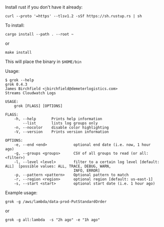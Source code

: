 Install rust if you don't have it already:

```curl --proto '=https' --tlsv1.2 -sSf https://sh.rustup.rs | sh```

To install:

```cargo install --path . --root ~```

or

```make install```


This will place the binary in ```$HOME/bin```

Usage:
```
$ grok --help
grok 0.4.3
James Birchfield <jbirchfield@demeterlogistics.com>
Streams Cloudwatch Logs

USAGE:
    grok [FLAGS] [OPTIONS]

FLAGS:
    -h, --help       Prints help information
        --list       lists log groups only
    -n, --nocolor    disable color highlighting
    -V, --version    Prints version information

OPTIONS:
    -e, --end <end>            optional end date (i.e. now, 1 hour ago)
    -g, --groups <groups>      CSV of all groups to read (or all:<filter>)
    -l, --level <level>        filter to a certain log level [default: ALL]  [possible values: ALL, TRACE, DEBUG, WARN,
                               INFO, ERROR]
    -p, --pattern <pattern>    Optional pattern to match
    -r, --region <region>      optional region [default: us-east-1]
    -s, --start <start>        optional start date (i.e. 1 hour ago)

```
Example usage:

```
grok -g /aws/lambda/data-prod-PutStandardOrder
```
or

```
grok -g all:lambda  -s "2h ago" -e "1h ago"
```

